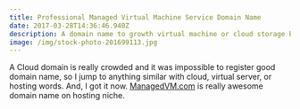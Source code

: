 ```yaml
---
title: Professional Managed Virtual Machine Service Domain Name
date: 2017-03-28T14:36:46.940Z
description: A domain name to growth virtual machine or cloud storage businesses.
image: /img/stock-photo-201699113.jpg
---
```

A Cloud domain is really crowded and it was impossible to register good domain name, so I jump to anything similar with cloud, virtual server, or hosting words. And, I got it now. [ManagedVM.com](<https://www.managedvm.com/>) is really awesome domain name on hosting niche.

